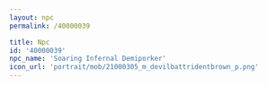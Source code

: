 ```yaml
---
layout: npc
permalink: /40000039

title: Npc
id: '40000039'
npc_name: 'Soaring Infernal Demiporker'
icon_url: 'portrait/mob/21000305_m_devilbattridentbrown_p.png'
---
```

